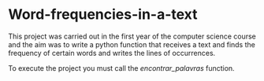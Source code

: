 # Word-frequencies-in-a-text

This project was carried out in the first year of the computer science course and the aim was to write a python function that receives a text and finds the frequency of certain words and writes the lines of occurrences.

To execute the project you must call the <i>encontrar_palavras</i> function.